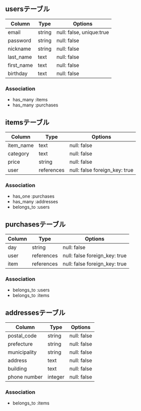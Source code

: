 ## usersテーブル

| Column     | Type       | Options                        |
| ---------- | ---------- | ------------------------------ |
| email      | string     | null: false, unique:true       |
| password   | string     | null: false                    |
| nickname   | string     | null: false                    |
| last_name  | text       | null: false                    |
| first_name | text       | null: false                    |
| birthday   | text       | null: false                    |

### Association
- has_many :items
- has_many :purchases

## itemsテーブル

| Column     | Type       | Options                        |
| ---------- | ---------- | ------------------------------ |
| item_name  | text       | null: false                    |
| category   | text       | null: false                    |
| price      | string     | null: false                    |
| user       | references | null: false  foreign_key: true |

### Association
- has_one :purchases
- has_many :addresses
- belongs_to :users

## purchasesテーブル

| Column     | Type       | Options                        |
| ---------- | ---------- | ------------------------------ |
| day        | string     | null: false                    |
| user       | references | null: false  foreign_key: true |
| item       | references | null: false  foreign_key: true |

### Association
- belongs_to :users
- belongs_to :items

## addressesテーブル

| Column       | Type       | Options                        |
| ------------ | ---------- | ------------------------------ |
| postal_code  | string     | null: false                    |
| prefecture   | string     | null: false                    |
| municipality | string     | null: false                    |
| address      | text       | null: false                    |
| building     | text       | null: false                    |
| phone number | integer    | null: false                    |


### Association
- belongs_to :items
